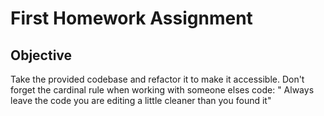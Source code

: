 # First Homework Assignment

## Objective
Take the provided codebase and refactor it to make it accessible. Don't forget the cardinal rule when working with someone elses code: " Always leave the code you are editing a little cleaner than you found it"
